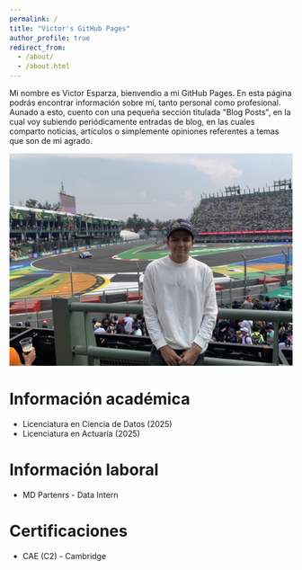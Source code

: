 ```yaml
---
permalink: /
title: "Victor's GitHub Pages"
author_profile: true
redirect_from: 
  - /about/
  - /about.html
---
```


Mi nombre es Victor Esparza, bienvendio a mi GitHub Pages. En esta página podrás encontrar información sobre mí, tanto personal como profesional. Aunado a esto, cuento con una pequeña sección titulada "Blog Posts", en la cual voy subiendo periódicamente entradas de blog, en las cuales comparto noticias, artículos o simplemente opiniones referentes a temas que son de mi agrado. 

![Image 2](/images/IMG_4339.jpg)

Información académica
======
* Licenciatura en Ciencia de Datos (2025)
* Licenciatura en Actuaría (2025)

Información laboral
======
* MD Partenrs - Data Intern

Certificaciones
======
* CAE (C2) - Cambridge
